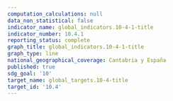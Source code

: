 ```yaml
---
computation_calculations: null
data_non_statistical: false
indicator_name: global_indicators.10-4-1-title
indicator_number: 10.4.1
reporting_status: complete
graph_title: global_indicators.10-4-1-title
graph_type: line
national_geographical_coverage: Cantabria y España
published: true
sdg_goal: '10'
target_name: global_targets.10-4-title
target_id: '10.4'
---
```


